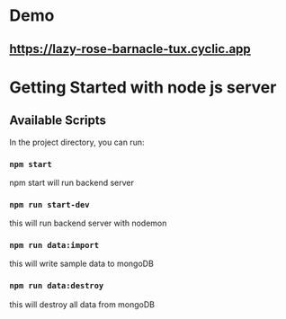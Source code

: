 # Demo

## https://lazy-rose-barnacle-tux.cyclic.app

# Getting Started with node js server

## Available Scripts

In the project directory, you can run:

### `npm start`

npm start will run backend server

### `npm run start-dev`

this will run backend server with nodemon

### `npm run data:import`

this will write sample data to mongoDB

### `npm run data:destroy`

this will destroy all data from mongoDB
